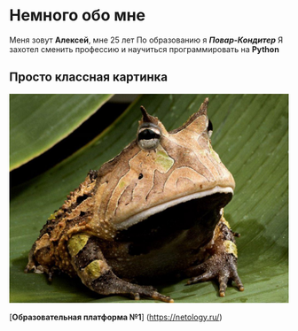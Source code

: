 # Немного обо мне

Меня зовут __Алексей__, мне 25 лет
По образованию я **_Повар-Кондитер_**
Я захотел сменить профессию и научиться программировать на **__Python__**

## Просто классная картинка
 ![](/жабка.jpg)

[**Образовательная платформа №1**] (https://netology.ru/)
